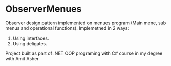 # ObserverMenues
Observer design pattern implemented on menues program (Main mene, sub menus and operational functions).
Implemetned in 2 ways:
  1. Using interfaces.
  2. Using deligates.

Project built as part of .NET OOP programing with C# course in my degree with Amit Asher
